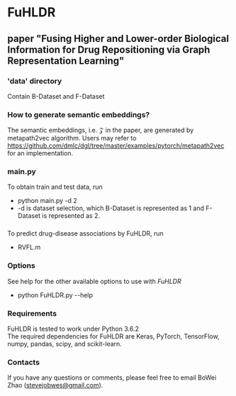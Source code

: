 # FuHLDR
## paper "Fusing Higher and Lower-order Biological Information for Drug Repositioning via Graph Representation Learning"

### 'data' directory
Contain B-Dataset and F-Dataset

### How to generate semantic embeddings?
The semantic embeddings, i.e. $\mathcal{Z}$ in the paper, are generated by metapath2vec algorithm. Users may refer to https://github.com/dmlc/dgl/tree/master/examples/pytorch/metapath2vec for an implementation.

### main.py
To obtain train and test data, run
  - python main.py -d 2
  - -d is dataset selection, which B-Dataset is represented as 1 and F-Dataset is represented as 2.

###
To predict drug-disease associations by FuHLDR, run
  - RVFL.m

### Options
See help for the other available options to use with *FuHLDR*
  - python FuHLDR.py --help

### Requirements
FuHLDR is tested to work under Python 3.6.2  
The required dependencies for FuHLDR are Keras, PyTorch, TensorFlow, numpy, pandas, scipy, and scikit-learn.

### Contacts
If you have any questions or comments, please feel free to email BoWei Zhao (stevejobwes@gmail.com).
